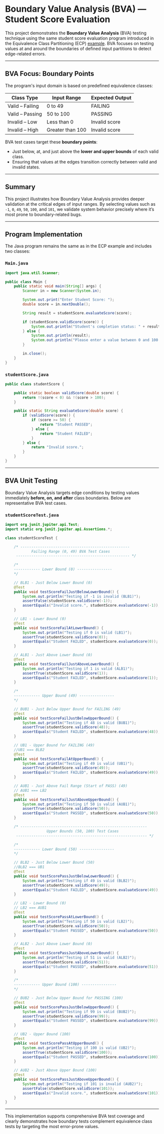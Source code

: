 # Boundary Value Analysis (BVA) — Student Score Evaluation

This project demonstrates the **Boundary Value Analysis** (BVA) testing technique using the same student score evaluation program introduced in the Equivalence Class Partitioning (ECP) [example](#https://github.com/JohnMKreski/MSSE640-Test-Case-Analysis/blob/main/Equivalence-Class-Partitioning/Example.md). BVA focuses on testing values at and around the boundaries of defined input partitions to detect edge-related errors.

---

## BVA Focus: Boundary Points

The program's input domain is based on predefined equivalence classes:

| Class Type        | Input Range      | Expected Output |
|-------------------|------------------|------------------|
| Valid – Failing   | 0 to 49          | FAILING          |
| Valid – Passing   | 50 to 100        | PASSING          |
| Invalid – Low     | Less than 0      | Invalid score    |
| Invalid – High    | Greater than 100 | Invalid score    |

BVA test cases target these **boundary points**:
- Just below, at, and just above the **lower and upper bounds** of each valid class.
- Ensuring that values at the edges transition correctly between valid and invalid states.

---

## Summary

This project illustrates how Boundary Value Analysis provides deeper validation at the critical edges of input ranges. By selecting values such as `-1`, `0`, `49`, `50`, `100`, and `101`, we validate system behavior precisely where it’s most prone to boundary-related bugs.

---

## Program Implementation

The Java program remains the same as in the ECP example and includes two classes:

### `Main.java`
```java
import java.util.Scanner;

public class Main {
    public static void main(String[] args) {
        Scanner in = new Scanner(System.in);

        System.out.print("Enter Student Score: ");
        double score = in.nextDouble();

        String result = studentScore.evaluateScore(score);

        if (studentScore.validScore(score)) {
            System.out.println("Student's completion status: " + result);
        } else {
            System.out.println(result);
            System.out.println("Please enter a value between 0 and 100.");
        }

        in.close();
    }
}
```

### `studentScore.java`
```java
public class studentScore {

    public static boolean validScore(double score) {
        return !(score < 0) && !(score > 100);
    }

    public static String evaluateScore(double score) {
        if (validScore(score)) {
            if (score >= 50) {
                return "Student PASSED";
            } else {
                return "Student FAILED";
            }
        } else {
            return "Invalid score.";
        }
    }
}
```

---

## BVA Unit Testing

Boundary Value Analysis targets edge conditions by testing values immediately **before, on, and after** class boundaries. Below are representative BVA test cases.

### `studentScoreTest.java`
```java
import org.junit.jupiter.api.Test;
import static org.junit.jupiter.api.Assertions.*;

class studentScoreTest {

    /* --------------------------------------------------
            Failing Range (0, 49) BVA Test Cases
     ---------------------------------------------------- */

    /*
    ------------ Lower Bound (0) ----------------
    */

    // BLB1 - Just Below Lower Bound (0)
    @Test
    public void testScoreFailJustBelowLowerBound() {
        System.out.println("Testing if -1 is invalid (BLB1)");
        assertFalse(studentScore.validScore(-1));
        assertEquals("Invalid score.", studentScore.evaluateScore(-1));
    }

    // LB1 - Lower Bound (0)
    @Test
    public void testScoreFailAtLowerBound() {
        System.out.println("Testing if 0 is valid (LB1)");
        assertTrue(studentScore.validScore(0));
        assertEquals("Student FAILED", studentScore.evaluateScore(0));
    }

    // ALB1 - Just Above Lower Bound (0)
    @Test
    public void testScoreFailJustAboveLowerBound() {
        System.out.println("Testing if 1 is valid (ALB1)");
        assertTrue(studentScore.validScore(1));
        assertEquals("Student FAILED", studentScore.evaluateScore(1));
    }

    /*
    ------------ Upper Bound (49) ----------------
    */

    // BUB1 - Just Below Upper Bound for FAILING (49)
    @Test
    public void testScoreFailJustBelowUpperBound() {
        System.out.println("Testing if 48 is valid (BUB1)");
        assertTrue(studentScore.validScore(48));
        assertEquals("Student FAILED", studentScore.evaluateScore(48));
    }

    // UB1 - Upper Bound for FAILING (49)
    //UB1 === BLB2
    @Test
    public void testScoreFailAtUpperBound() {
        System.out.println("Testing if 49 is valid (UB1)");
        assertTrue(studentScore.validScore(49));
        assertEquals("Student FAILED", studentScore.evaluateScore(49));
    }

    // AUB1 - Just Above Fail Range (Start of PASS) (49)
    // AUB1 === LB2
    @Test
    public void testScoreFailJustAboveUpperBound() {
        System.out.println("Testing if 50 is valid (AUB1)");
        assertTrue(studentScore.validScore(50));
        assertEquals("Student PASSED", studentScore.evaluateScore(50));
    }

    /* ----------------------------------------------------------
                   Upper Bounds (50, 100) Test Cases
     ------------------------------------------------------------ */

    /*
    ------------ Lower Bound (50) ----------------
    */

    // BLB2 - Just Below Lower Bound (50)
    //BLB2 === UB1
    @Test
    public void testScorePassJustBelowLowerBound() {
        System.out.println("Testing if 49 is valid (BLB2)");
        assertTrue(studentScore.validScore(49));
        assertEquals("Student FAILED", studentScore.evaluateScore(49));
    }

    // LB2 - Lower Bound (0)
    // LB2 === AUB1
    @Test
    public void testScorePassAtLowerBound() {
        System.out.println("Testing if 50 is valid (LB2)");
        assertTrue(studentScore.validScore(50));
        assertEquals("Student PASSED", studentScore.evaluateScore(50));
    }

    // ALB2 - Just Above Lower Bound (0)
    @Test
    public void testScorePassJustAboveLowerBound() {
        System.out.println("Testing if 51 is valid (ALB2)");
        assertTrue(studentScore.validScore(51));
        assertEquals("Student PASSED", studentScore.evaluateScore(51));
    }

    /*
    ------------ Upper Bound (100) ----------------
    */

    // BUB2 - Just Below Upper Bound for PASSING (100)
    @Test
    public void testScorePassJustBelowUpperBound() {
        System.out.println("Testing if 99 is valid (BUB2)");
        assertTrue(studentScore.validScore(99));
        assertEquals("Student PASSED", studentScore.evaluateScore(99));
    }

    // UB2 - Upper Bound (100)
    @Test
    public void testScorePassAtUpperBound() {
        System.out.println("Testing if 100 is valid (UB2)");
        assertTrue(studentScore.validScore(100));
        assertEquals("Student PASSED", studentScore.evaluateScore(100));
    }

    // AUB2 - Just Above Upper Bound (100)
    @Test
    public void testScorePassJustAboveUpperBound() {
        System.out.println("Testing if 101 is invalid (AUB2)");
        assertFalse(studentScore.validScore(101));
        assertEquals("Invalid score.", studentScore.evaluateScore(101));
    }
}
```

---

This implementation supports comprehensive BVA test coverage and clearly demonstrates how boundary tests complement equivalence class tests by targeting the most error-prone values.



